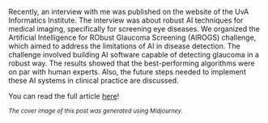 Recently, an interview with me was published on the website of the UvA Informatics Institute. The interview was about robust AI techniques for medical imaging, specifically for screening eye diseases. We organized the Artificial Intelligence for RObust Glaucoma Screening (AIROGS) challenge, which aimed to address the limitations of AI in disease detection. The challenge involved building AI software capable of detecting glaucoma in a robust way. The results showed that the best-performing algorithms were on par with human experts. Also, the future steps needed to implement these AI systems in clinical practice are discussed.

You can read the full article [here](https://ivi.uva.nl/content/news/2023/06/when-will-robust-ai-supported-medical-imaging-finally-become-a-reality.html)!

<sub><i>The cover image of this post was generated using Midjourney.</i></sub>